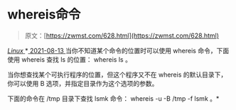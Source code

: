 <!--yml
category: 未分类
date: 0001-01-01 00:00:00
-->

# whereis命令

> 原文：[https://zwmst.com/628.html](https://zwmst.com/628.html)

   [ *Linux* ](https://zwmst.com/linux)*[ <time datetime="2021-08-14T07:40:50+08:00"> 2021-08-13 </time> ](https://zwmst.com/628.html)  当你不知道某个命令的位置时可以使用 whereis 命令，下面使用 whereis 查找 ls 的位置： whereis ls 。

当你想查找某个可执行程序的位置，但这个程序又不在 whereis 的默认目录下，你可以使用 B 选项，并指定目录作为这个选项的参数。

下面的命令在 /tmp 目录下查找 lsmk 命令： whereis -u -B /tmp -f lsmk 。*